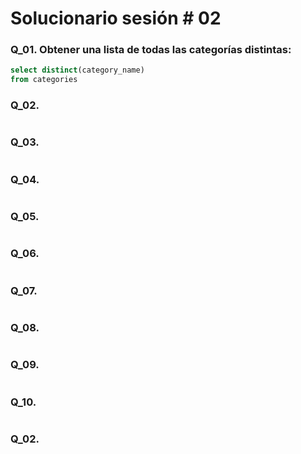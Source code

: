 # Solucionario sesión # 02

### Q_01. Obtener una lista de todas las categorías distintas:
```sql
select distinct(category_name)
from categories
```

### Q_02.
```sql

```

### Q_03.
```sql

```

### Q_04.
```sql

```

### Q_05.
```sql

```

### Q_06.
```sql

```

### Q_07.
```sql

```

### Q_08.
```sql

```

### Q_09.
```sql

```

### Q_10.
```sql

```

### Q_02.
```sql

```
